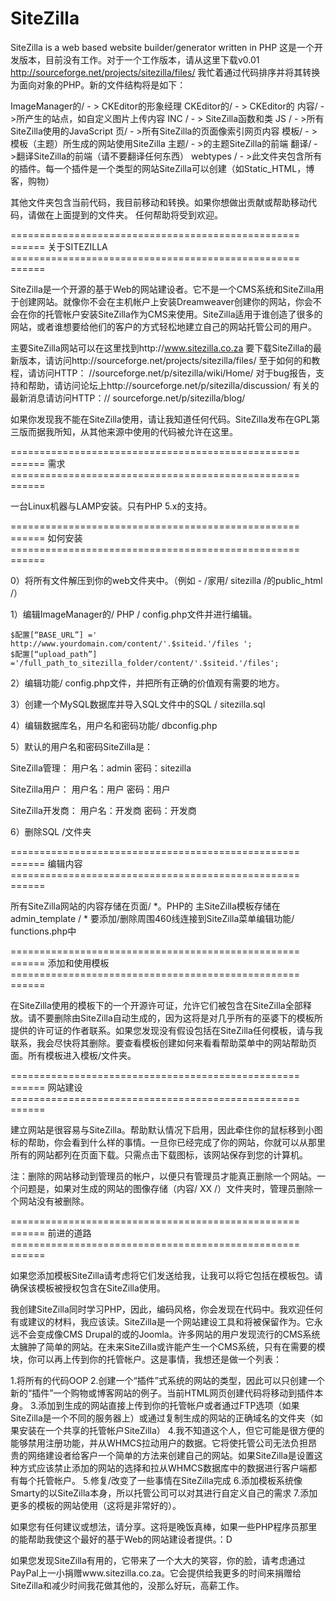 SiteZilla
=========

SiteZilla is a web based website builder/generator written in PHP
这是一个开发版本，目前没有工作。对于一个工作版本，请从这里下载v0.01 http://sourceforge.net/projects/sitezilla/files/
我忙着通过代码排序并将其转换为面向对象的PHP。新的文件结构将是如下：

ImageManager的/  - > CKEditor的形象经理
CKEditor的/  - > CKEditor的
内容/  - >所产生的站点，如自定义图片上传内容
INC /  - > SiteZilla函数和类
JS /  - >所有SiteZilla使用的JavaScript
页/  - >所有SiteZilla的页面像索引网页内容
模板/  - >模板（主题）所生成的网站使用SiteZilla
主题/  - >的主题SiteZilla的前端
翻译/  - >翻译SiteZilla的前端（请不要翻译任何东西）
webtypes /  - >此文件夹包含所有的插件。每一个插件是一个类型的网站SiteZilla可以创建（如Static_HTML，博客，购物）

其他文件夹包含当前代码，我目前移动和转换。如果你想做出贡献或帮助移动代码，请做在上面提到的文件夹。
任何帮助将受到欢迎。

================================================== ======
关于SITEZILLA
================================================== ======

SiteZilla是一个开源的基于Web的网站建设者。它不是一个CMS系统和SiteZilla用于创建网站。就像你不会在主机帐户上安装Dreamweaver创建你的网站，你会不会在你的托管帐户安装SiteZilla作为CMS来使用。SiteZilla适用于谁创造了很多的网站，或者谁想要给他们的客户的方式轻松地建立自己的网站托管公司的用户。

主要SiteZilla网站可以在这里找到http://www.sitezilla.co.za 
要下载SiteZilla的最新版本，请访问http://sourceforge.net/projects/sitezilla/files/ 
至于如何的和教程，请访问HTTP： //sourceforge.net/p/sitezilla/wiki/Home/ 
对于bug报告，支持和帮助，请访问论坛上http://sourceforge.net/p/sitezilla/discussion/ 
有关的最新消息请访问HTTP：// sourceforge.net/p/sitezilla/blog/

如果你发现我不能在SiteZilla使用，请让我知道任何代码。SiteZilla发布在GPL第三版而据我所知，从其他来源中使用的代码被允许在这里。

================================================== ======
需求
================================================== ======

一台Linux机器与LAMP安装。只有PHP 5.x的支持。

================================================== ======
如何安装
================================================== ======

0）将所有文件解压到你的web文件夹中。（例如 -  /家用/ sitezilla /的public_html /）

1）编辑ImageManager的/ PHP / config.php文件并进行编辑。

	$配置[“BASE_URL”] =' http://www.yourdomain.com/content/'.$siteid.'/files ';
	$配置[“upload_path”] ='/full_path_to_sitezilla_folder/content/'.$siteid.'/files';

2）编辑功能/ config.php文件，并把所有正确的价值观有需要的地方。

3）创建一个MySQL数据库并导入SQL文件中的SQL / sitezilla.sql

4）编辑数据库名，用户名和密码功能/ dbconfig.php

5）默认的用户名和密码SiteZilla是：

SiteZilla管理：
	用户名：admin
	密码：sitezilla

SiteZilla用户：
	用户名：用​​户
	密码：用户

SiteZilla开发商：
	用户名：开发商
	密码：开发商

6）删除SQL /文件夹

================================================== ======
编辑内容
================================================== ======

所有SiteZilla网站的内容存储在页面/ *。PHP的
主SiteZilla模板存储在admin_template / *
要添加/删除周围460线连接到SiteZilla菜单编辑功能/ functions.php中

================================================== ======
添加和使用模板
================================================== ======

在SiteZilla使用的模板下的一个开源许可证，允许它们被包含在SiteZilla全部释放。请不要删除由SiteZilla自动生成的，因为这将是对几乎所有的巫婆下的模板所提供的许可证的作者联系。如果您发现没有假设包括在SiteZilla任何模板，请与我联系，我会尽快将其删除。要查看模板创建如何来看看帮助菜单中的网站帮助页面。所有模板进入模板/文件夹。

================================================== ======
网站建设
================================================== ======

建立网站是很容易与SiteZilla。帮助默认情况下启用，因此牵住你的鼠标移到小图标的帮助，你会看到什么样的事情。一旦你已经完成了你的网站，你就可以从那里所有的网站都列在页面下载。只需点击下载图标，该网站保存到您的计算机。

注：删除的网站移动到管理员的帐户，以便只有管理员才能真正删除一个网站。一个问题是，如果对生成的网站的图像存储（内容/ XX /）文件夹时，管理员删除一个网站没有被删除。

================================================== ======
前进的道路
================================================== ======

如果您添加模板SiteZilla请考虑将它们发送给我，让我可以将它包括在模板包。请确保该模板被授权包含在SiteZilla使用。

我创建SiteZilla同时学习PHP，因此，编码风格，你会发现在代码中。我欢迎任何有或建议的材料，我应该读。SiteZilla是一个网站建设工具和将被保留作为。它永远不会变成像CMS Drupal的或的Joomla。许多网站的用户发现流行的CMS系统太臃肿了简单的网站。在未来SiteZilla或许能产生一个CMS系统，只有在需要的模块，你可以再上传到你的托管帐户。这是事情，我想还是做一个列表：

1.将所有的代码OOP
2.创建一个“插件”式系统的网站的类型，因此可以只创建一个新的“插件”一个购物或博客网站的例子。当前HTML网页创建代码将移动到插件本身。
3.添加到生成的网站直接上传到你的托管帐户或者通过FTP选项（如果SiteZilla是一个不同的服务器上）或通过复制生成的网站的正确域名的文件夹（如果安装在一个共享的托管帐户SiteZilla）
4.我不知道这个人，但它可能是很方便的能够禁用注册功能，并从WHMCS拉动用户的数据。它将使托管公司无法负担昂贵的网络建设者给客户一个简单的方法来创建自己的网站。如果SiteZilla是设置这种方式应该禁止添加的网站的选择和拉从WHMCS数据库中的数据进行客户端都有每个托管帐户。
5.修复/改变了一些事情在SiteZilla完成
6.添加模板系统像Smarty的以SiteZilla本身，所以托管公司可以对其进行自定义自己的需求
7.添加更多的模板的网站使用（这将是非常好的）。

如果您有任何建议或想法，请分享。这将是晚饭真棒，如果一些PHP程序员那里的能帮助我使这个最好的基于Web的网站建设者提供。：D

如果您发现SiteZilla有用的，它带来了一个大大的笑容，你的脸，请考虑通过PayPal上一小捐赠www.sitezilla.co.za。它会提供给我更多的时间来捐赠给SiteZilla和减少时间我花做其他的，没那么好玩，高薪工作。
